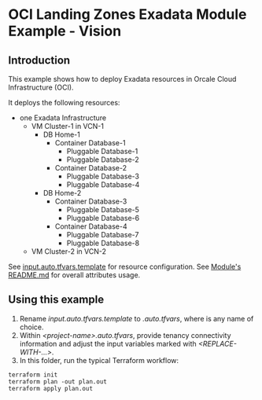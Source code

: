 # OCI Landing Zones Exadata Module Example - Vision

## Introduction
This example shows how to deploy Exadata resources in Orcale Cloud Infrastructure (OCI).

It deploys the following resources:
- one Exadata Infrastructure
  - VM Cluster-1 in VCN-1
    - DB Home-1 
      - Container Database-1
        - Pluggable Database-1
        - Pluggable Database-2
      - Container Database-2
        - Pluggable Database-3
        - Pluggable Database-4
    - DB Home-2
      - Container Database-3
        - Pluggable Database-5
        - Pluggable Database-6
      - Container Database-4
        - Pluggable Database-7
        - Pluggable Database-8
  - VM Cluster-2 in VCN-2

See [input.auto.tfvars.template](./input.auto.tfvars) for resource configuration. 
See [Module's README.md](../../README.md) for overall attributes usage.

## Using this example
1. Rename *input.auto.tfvars.template* to *<project-name>.auto.tfvars*, where *<project-name>* is any name of choice. 
2. Within *\<project-name\>.auto.tfvars*, provide tenancy connectivity information and adjust the input variables marked with *<REPLACE-WITH-...>*.
3. In this folder, run the typical Terraform workflow:
```
terraform init
terraform plan -out plan.out
terraform apply plan.out
```